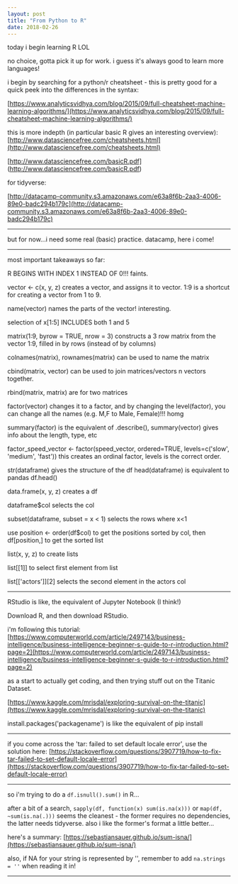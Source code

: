```yaml
---
layout: post
title: "From Python to R"
date: 2018-02-26
---
```


today i begin learning R LOL

no choice, gotta pick it up for work. i guess it's always good to learn more languages!

i begin by searching for a python/r cheatsheet - this is pretty good for a quick peek into the differences in the syntax:

[https://www.analyticsvidhya.com/blog/2015/09/full-cheatsheet-machine-learning-algorithms/](https://www.analyticsvidhya.com/blog/2015/09/full-cheatsheet-machine-learning-algorithms/)

this is more indepth (in particular basic R gives an interesting overview):
[http://www.datasciencefree.com/cheatsheets.html](http://www.datasciencefree.com/cheatsheets.html)

[http://www.datasciencefree.com/basicR.pdf]
(http://www.datasciencefree.com/basicR.pdf)


for tidyverse:

[http://datacamp-community.s3.amazonaws.com/e63a8f6b-2aa3-4006-89e0-badc294b179c](http://datacamp-community.s3.amazonaws.com/e63a8f6b-2aa3-4006-89e0-badc294b179c)

---

but for now...i need some real (basic) practice. 
datacamp, here i come!


---

most important takeaways so far:

R BEGINS WITH INDEX 1 INSTEAD OF 0!!! faints.

vector <- c(x, y, z) creates a vector, and assigns it to vector. 1:9 is a shortcut for creating a vector from 1 to 9.

name(vector) names the parts of the vector! interesting.

selection of x[1:5] INCLUDES both 1 and 5

matrix(1:9, byrow = TRUE, nrow = 3) constructs a 3 row matrix from the vector 1:9, filled in by rows (instead of by columns)

colnames(matrix), rownames(matrix) can be used to name the matrix

cbind(matrix, vector) can be used to join matrices/vectors n vectors together.

rbind(matrix, matrix) are for two matrices

factor(vector) changes it to a factor, and by changing the level(factor), you can change all the names (e.g. M,F to Male, Female)!!! homg

summary(factor) is the equivalent of .describe(), summary(vector) gives info about the length, type, etc

factor_speed_vector <- factor(speed_vector, ordered=TRUE, levels=c('slow', 'medium', 'fast')) this creates an ordinal factor, levels is the correct order.


str(dataframe) gives the structure of the df
head(dataframe) is equivalent to pandas df.head()

data.frame(x, y, z) creates a df

dataframe$col selects the col

subset(dataframe, subset = x < 1) selects the rows where x<1

use position <- order(df$col) to get the positions sorted by col, then df[position,] to get the sorted list

list(x, y, z) to create lists

list[[1]] to select first element from list

list[['actors']][2] selects the second element in the actors col


---

RStudio is like, the equivalent of Jupyter Notebook (I think!)

Download R, and then download RStudio.

i'm following this tutorial: [https://www.computerworld.com/article/2497143/business-intelligence/business-intelligence-beginner-s-guide-to-r-introduction.html?page=2](https://www.computerworld.com/article/2497143/business-intelligence/business-intelligence-beginner-s-guide-to-r-introduction.html?page=2)

as a start to actually get coding, and then trying stuff out on the Titanic Dataset.

[https://www.kaggle.com/mrisdal/exploring-survival-on-the-titanic](https://www.kaggle.com/mrisdal/exploring-survival-on-the-titanic)


install.packages('packagename') is like the equivalent of pip install

---

if you come across the 'tar: failed to set default locale error', use the solution here:
[https://stackoverflow.com/questions/3907719/how-to-fix-tar-failed-to-set-default-locale-error](https://stackoverflow.com/questions/3907719/how-to-fix-tar-failed-to-set-default-locale-error)

---

so i'm trying to do a `df.isnull().sum()` in R...

after a bit of a search, `sapply(df, function(x) sum(is.na(x)))` or `map(df, ~sum(is.na(.)))` seems the cleanest - the former requires no dependencies, the latter needs tidyverse. also i like the former's format a little better...

here's a summary: [https://sebastiansauer.github.io/sum-isna/](https://sebastiansauer.github.io/sum-isna/)

also, if NA for your string is represented by '', remember to add `na.strings = ''` when reading it in!

---

